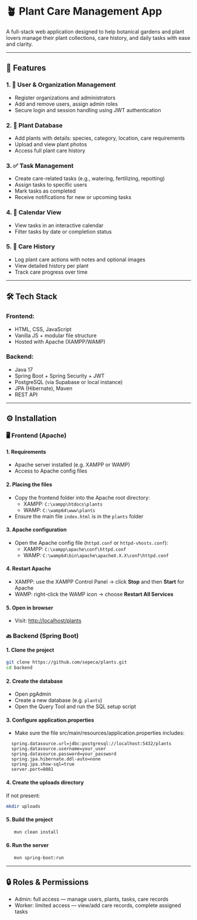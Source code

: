 # 🪴 Plant Care Management App
A full-stack web application designed to help botanical gardens and plant lovers manage their plant collections, care history, and daily tasks with ease and clarity.

---

## 🌟 Features
### 1. 👥 User & Organization Management
- Register organizations and administrators
- Add and remove users, assign admin roles
- Secure login and session handling using JWT authentication

### 2. 🌿 Plant Database
- Add plants with details: species, category, location, care requirements
- Upload and view plant photos
- Access full plant care history

### 3. ✅ Task Management
- Create care-related tasks (e.g., watering, fertilizing, repotting)
- Assign tasks to specific users
- Mark tasks as completed
- Receive notifications for new or upcoming tasks

### 4. 📅 Calendar View
- View tasks in an interactive calendar
- Filter tasks by date or completion status

### 5. 📝 Care History
- Log plant care actions with notes and optional images
- View detailed history per plant
- Track care progress over time

---

## 🛠️ Tech Stack
### Frontend:
- HTML, CSS, JavaScript
- Vanilla JS + modular file structure
- Hosted with Apache (XAMPP/WAMP)

### Backend:
- Java 17
- Spring Boot + Spring Security + JWT
- PostgreSQL (via Supabase or local instance)
- JPA (Hibernate), Maven
- REST API

---

## ⚙️ Installation
### 🖥️ Frontend (Apache)
#### 1. Requirements
- Apache server installed (e.g. XAMPP or WAMP)
- Access to Apache config files
#### 2. Placing the files
- Copy the frontend folder into the Apache root directory:
  - XAMPP: `C:\xampp\htdocs\plants`
  - WAMP: `C:\wamp64\www\plants`
- Ensure the main file `index.html` is in the `plants` folder
#### 3. Apache configuration
- Open the Apache config file (`httpd.conf` or `httpd-vhosts.conf`):
  - XAMPP: `C:\xampp\apache\conf\httpd.conf`
  - WAMP: `C:\wamp64\bin\apache\apacheX.X.X\conf\httpd.conf`
#### 4. Restart Apache
- XAMPP: use the XAMPP Control Panel → click **Stop** and then **Start** for Apache
- WAMP: right-click the WAMP icon → choose **Restart All Services**
#### 5. Open in browser
- Visit: [http://localhost/plants](http://localhost/plants)

### 🔙 Backend (Spring Boot)

#### 1. Clone the project
```bash
git clone https://github.com/sepeca/plants.git
cd backend
```
#### 2. Create the database
- Open pgAdmin
- Create a new database (e.g. `plants`)
- Open the Query Tool and run the SQL setup script
#### 3. Configure application.properties
- Make sure the file src/main/resources/application.properties includes:
```properties
  spring.datasource.url=jdbc:postgresql://localhost:5432/plants
  spring.datasource.username=your_user
  spring.datasource.password=your_password
  spring.jpa.hibernate.ddl-auto=none
  spring.jpa.show-sql=true
  server.port=8081
```
#### 4. Create the uploads directory
   If not present:
```bash
mkdir uploads
```
#### 5. Build the project
```bash
   mvn clean install
```
#### 6. Run the server
```bash
   mvn spring-boot:run
```


---

## 🔒 Roles & Permissions
- Admin: full access — manage users, plants, tasks, care records
- Worker: limited access — view/add care records, complete assigned tasks
